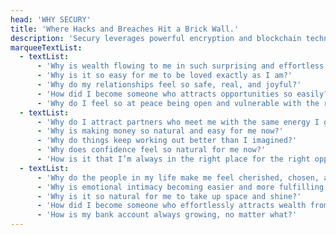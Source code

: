 ```yaml
---
head: 'WHY SECURY'
title: 'Where Hacks and Breaches Hit a Brick Wall.'
description: 'Secury leverages powerful encryption and blockchain technology to provide industry-leading protection for your sensitive data.'
marqueeTextList:
  - textList:
      - 'Why is wealth flowing to me in such surprising and effortless ways?'
      - 'Why is it so easy for me to be loved exactly as I am?'
      - 'Why do my relationships feel so safe, real, and joyful?'
      - 'How did I become someone who attracts opportunities so easily?'
      - 'Why do I feel so at peace being open and vulnerable with the right person?'
  - textList:
      - 'Why do I attract partners who meet me with the same energy I give?'
      - 'Why is making money so natural and easy for me now?'
      - 'Why do things keep working out better than I imagined?'
      - 'Why does confidence feel so natural for me now?'
      - 'How is it that I’m always in the right place for the right opportunity?'
  - textList:
      - 'Why do the people in my life make me feel cherished, chosen, and appreciated?'
      - 'Why is emotional intimacy becoming easier and more fulfilling every day?'
      - 'Why is it so natural for me to take up space and shine?'
      - 'How did I become someone who effortlessly attracts wealth from multiple sources?'
      - 'How is my bank account always growing, no matter what?'
---
```

